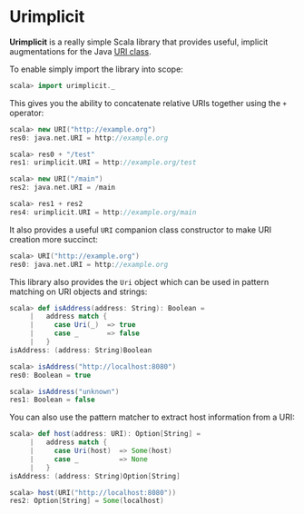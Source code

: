 Urimplicit
==========

**Urimplicit** is a really simple Scala library that provides useful, implicit augmentations for the Java
[URI class](https://docs.oracle.com/javase/8/docs/api/java/net/URI.html).

To enable simply import the library into scope:

```scala
scala> import urimplicit._
```

This gives you the ability to concatenate relative URIs together using the `+` operator:

```scala
scala> new URI("http://example.org")
res0: java.net.URI = http://example.org

scala> res0 + "/test"
res1: urimplicit.URI = http://example.org/test

scala> new URI("/main")
res2: java.net.URI = /main

scala> res1 + res2
res4: urimplicit.URI = http://example.org/main
```

It also provides a useful `URI` companion class constructor to make URI creation more succinct:

```scala
scala> URI("http://example.org")
res0: java.net.URI = http://example.org
```

This library also provides the `Uri` object which can be used in pattern matching on URI objects and strings:

```scala
scala> def isAddress(address: String): Boolean =
     |   address match {
     |     case Uri(_)  => true
     |     case _       => false
     |   }
isAddress: (address: String)Boolean

scala> isAddress("http://localhost:8080")
res0: Boolean = true

scala> isAddress("unknown")
res1: Boolean = false
```

You can also use the pattern matcher to extract host information from a URI:

```scala
scala> def host(address: URI): Option[String] =
     |   address match {
     |     case Uri(host)  => Some(host)
     |     case _          => None
     |   }
isAddress: (address: String)Option[String]

scala> host(URI("http://localhost:8080"))
res2: Option[String] = Some(localhost)
```
